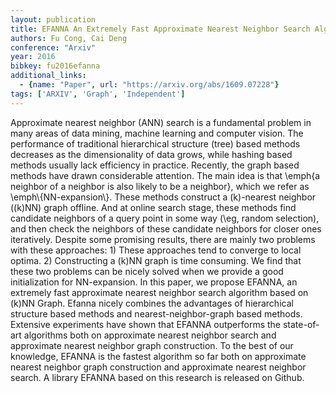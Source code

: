 ```yaml
---
layout: publication
title: EFANNA An Extremely Fast Approximate Nearest Neighbor Search Algorithm Based On Knn Graph
authors: Fu Cong, Cai Deng
conference: "Arxiv"
year: 2016
bibkey: fu2016efanna
additional_links:
  - {name: "Paper", url: "https://arxiv.org/abs/1609.07228"}
tags: ['ARXIV', 'Graph', 'Independent']
---
```

Approximate nearest neighbor (ANN) search is a fundamental problem in many areas of data mining, machine learning and computer vision. The performance of traditional hierarchical structure (tree) based methods decreases as the dimensionality of data grows, while hashing based methods usually lack efficiency in practice. Recently, the graph based methods have drawn considerable attention. The main idea is that \emph\{a neighbor of a neighbor is also likely to be a neighbor\}, which we refer as \emph\\{NN-expansion\\}. These methods construct a \(k\)-nearest neighbor (\(k\)NN) graph offline. And at online search stage, these methods find candidate neighbors of a query point in some way (\eg, random selection), and then check the neighbors of these candidate neighbors for closer ones iteratively. Despite some promising results, there are mainly two problems with these approaches: 1) These approaches tend to converge to local optima. 2) Constructing a \(k\)NN graph is time consuming. We find that these two problems can be nicely solved when we provide a good initialization for NN-expansion. In this paper, we propose EFANNA, an extremely fast approximate nearest neighbor search algorithm based on \(k\)NN Graph. Efanna nicely combines the advantages of hierarchical structure based methods and nearest-neighbor-graph based methods. Extensive experiments have shown that EFANNA outperforms the state-of-art algorithms both on approximate nearest neighbor search and approximate nearest neighbor graph construction. To the best of our knowledge, EFANNA is the fastest algorithm so far both on approximate nearest neighbor graph construction and approximate nearest neighbor search. A library EFANNA based on this research is released on Github.
